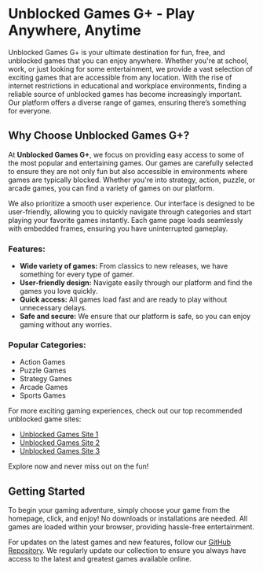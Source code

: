 # Unblocked Games G+ - Play Anywhere, Anytime

Unblocked Games G+ is your ultimate destination for fun, free, and unblocked games that you can enjoy anywhere. Whether you're at school, work, or just looking for some entertainment, we provide a vast selection of exciting games that are accessible from any location. With the rise of internet restrictions in educational and workplace environments, finding a reliable source of unblocked games has become increasingly important. Our platform offers a diverse range of games, ensuring there’s something for everyone. 

## Why Choose Unblocked Games G+?

At **Unblocked Games G+**, we focus on providing easy access to some of the most popular and entertaining games. Our games are carefully selected to ensure they are not only fun but also accessible in environments where games are typically blocked. Whether you're into strategy, action, puzzle, or arcade games, you can find a variety of games on our platform.

We also prioritize a smooth user experience. Our interface is designed to be user-friendly, allowing you to quickly navigate through categories and start playing your favorite games instantly. Each game page loads seamlessly with embedded frames, ensuring you have uninterrupted gameplay.

### Features:
- **Wide variety of games:** From classics to new releases, we have something for every type of gamer.
- **User-friendly design:** Navigate easily through our platform and find the games you love quickly.
- **Quick access:** All games load fast and are ready to play without unnecessary delays.
- **Safe and secure:** We ensure that our platform is safe, so you can enjoy gaming without any worries.
  
### Popular Categories:
- Action Games
- Puzzle Games
- Strategy Games
- Arcade Games
- Sports Games

For more exciting gaming experiences, check out our top recommended unblocked game sites:
- [Unblocked Games Site 1](https://sites.google.com/view/unbanned-games/)
- [Unblocked Games Site 2](https://sites.google.com/view/unbanned-games/contact)
- [Unblocked Games Site 3](https://sites.google.com/view/unbanned-games/contact)

Explore now and never miss out on the fun!

## Getting Started

To begin your gaming adventure, simply choose your game from the homepage, click, and enjoy! No downloads or installations are needed. All games are loaded within your browser, providing hassle-free entertainment. 

For updates on the latest games and new features, follow our [GitHub Repository](#). We regularly update our collection to ensure you always have access to the latest and greatest games available online.

